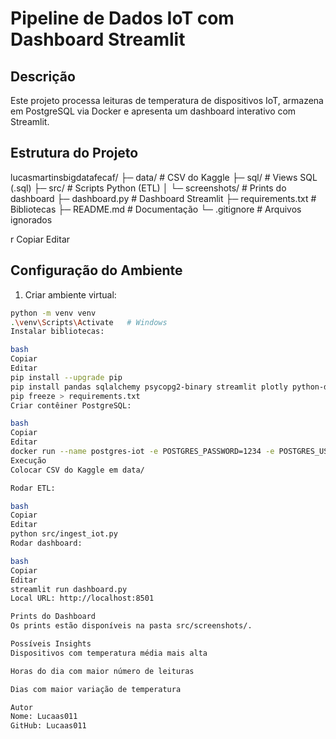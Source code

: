 # Pipeline de Dados IoT com Dashboard Streamlit

## Descrição
Este projeto processa leituras de temperatura de dispositivos IoT, armazena em PostgreSQL via Docker e apresenta um dashboard interativo com Streamlit.

## Estrutura do Projeto
lucasmartinsbigdatafecaf/
├─ data/ # CSV do Kaggle
├─ sql/ # Views SQL (.sql)
├─ src/ # Scripts Python (ETL)
│ └─ screenshots/ # Prints do dashboard
├─ dashboard.py # Dashboard Streamlit
├─ requirements.txt # Bibliotecas
├─ README.md # Documentação
└─ .gitignore # Arquivos ignorados

r
Copiar
Editar

## Configuração do Ambiente
1. Criar ambiente virtual:
```bash
python -m venv venv
.\venv\Scripts\Activate   # Windows
Instalar bibliotecas:

bash
Copiar
Editar
pip install --upgrade pip
pip install pandas sqlalchemy psycopg2-binary streamlit plotly python-dotenv
pip freeze > requirements.txt
Criar contêiner PostgreSQL:

bash
Copiar
Editar
docker run --name postgres-iot -e POSTGRES_PASSWORD=1234 -e POSTGRES_USER=postgres -e POSTGRES_DB=iotdb -p 5432:5432 -d postgres
Execução
Colocar CSV do Kaggle em data/

Rodar ETL:

bash
Copiar
Editar
python src/ingest_iot.py
Rodar dashboard:

bash
Copiar
Editar
streamlit run dashboard.py
Local URL: http://localhost:8501

Prints do Dashboard
Os prints estão disponíveis na pasta src/screenshots/.

Possíveis Insights
Dispositivos com temperatura média mais alta

Horas do dia com maior número de leituras

Dias com maior variação de temperatura

Autor
Nome: Lucaas011
GitHub: Lucaas011